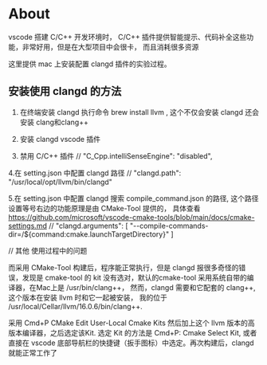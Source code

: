 # About

vscode 搭建 C/C++ 开发环境时， C/C++ 插件提供智能提示、代码补全这些功能，非常好用，但是在大型项目中会很卡， 而且消耗很多资源

这里提供 mac 上安装配置 clangd 插件的实验过程。


## 安装使用 clangd 的方法

1. 在终端安装 clangd 执行命令 brew install llvm , 这个不仅会安装 clangd 还会安装 clang和clang++

2. 安装 clangd vscode 插件

3. 禁用  C/C++ 插件
//  "C_Cpp.intelliSenseEngine": "disabled",

4.在 setting.json 中配置 clangd 路径
// "clangd.path": "/usr/local/opt/llvm/bin/clangd"

5.在 setting.json 中配置 clangd 搜索 compile_command.json 的路径, 这个路径设置等号右边的功能原理是由 CMake-Tool 提供的， 具体查看 https://github.com/microsoft/vscode-cmake-tools/blob/main/docs/cmake-settings.md
//  "clangd.arguments": [ "--compile-commands-dir=/${command:cmake.launchTargetDirectory}" ]

// 其他 使用过程中的问题


而采用 CMake-Tool 构建后，程序能正常执行，但是 clangd 报很多奇怪的错误，发现是 cmake-tool 的 kit  没有选对，默认的cmake-tool 采用系统自带的编译器，在Mac上是 /usr/bin/clang++， 然而，clangd 需要和它配套的 clang++,这个版本在安装 llvm 时和它一起被安装， 我的位于 /usr/local/Cellar/llvm/16.0.6/bin/clang++.

采用 Cmd+P CMake Edit User-Local Cmake Kits 然后加上这个 llvm 版本的高版本编译器，之后选定该Kit. 选定 Kit 的方法是 Cmd+P: Cmake Select Kit, 或者直接在 vscode 底部导航栏的快捷键（扳手图标）中选定。再次构建后，clangd 就能正常工作了

